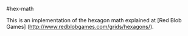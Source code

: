 #hex-math

This is an implementation of the hexagon math explained at [Red Blob Games]
(http://www.redblobgames.com/grids/hexagons/).
